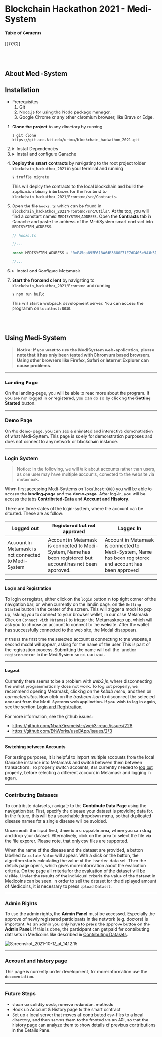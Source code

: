 # Blockchain Hackathon 2021 - Medi-System


#### Table of Contents
[[_TOC_]]


<br></br>

## About Medi-System

## Installation

- Prerequisites
    1. Git
    2. Node.js for using the Node package manager.
    3. Google Chrome or any other chromium browser, like Brave or Edge.

1. **Clone the project** to any directory by running 
    ```
    $ git clone https://git.scc.kit.edu/urtma/blockchain_hackathon_2021.git
    ```

2. <details><summary>Install Dependencies</summary>

    1. In your terminal, navigate to the root direcotry of the project `blockchain_hackathon_2021` and run
        ```
        $ npm i
        ```
        to install the dependencies.

    2. In your terminal, navigate to the directory `blockchain_hackathon_2021/Frontend` and run
        ```
        $ npm i
        ```
        to install all frontend dependencies.
    </details>

3. <details><summary>Install and configure Ganache</summary>

    1. Install ganache from https://www.trufflesuite.com/ganache and create an Ethereum workspace. Using the **QUICKSTART** option will also work. Ganache provides a local ethereum blockchain, where we can deploy our smart-contracts for testing and demonstration purposes.

    2. In your workspace, click on the settings icon in the upper right corner and add the `truffle-config.js` file of the project to the **TRUFFLE PROJECTS** list.
    
    3. Click **SAVE AND RESTART** in the upper right corner to save the changes and restart the ganache instance. 
    </details>

4. **Deploy the smart contracts** by navigating to the root project folder `blockchain_hackathon_2021` in your terminal and running
    ```
    $ truffle migrate
    ```
    This will deploy the contracts to the local blockchain and build the application binary interfaces for the frontend to `blockchain_hackathon_2021/Frontend/src/Contracts`.

5. Open the file `hooks.ts` which can be found in `blockchain_hackathon_2021/Frontend/src/Utils/`. At the top, you will find a constant named `MEDISYSTEM_ADDRESS`. Open the **Contracts** tab in Ganache and paste the address of the MediSystem smart contract into `MEDISYSTEM_ADDRESS`.
    ```typescript
    // hooks.ts

    //...

    const MEDISYSTEM_ADDRESS = "0xF45ca895F618A6dB3680E71E7dD405e9A3b517F0";

    //...
    ```

6. <details><summary>Install and Configure Metamask</summary>

    1. Install the Metamask browser extension from https://metamask.io/ and register/login.

    2. Under Settings, add a new Network. Input http://127.0.0.1:7545 as URL and 1337 as ChainId.
</details>

7. **Start the frontend client** by navigating to `blockchain_hackathon_2021/Frontend` and running
    ```
    $ npm run build
    ```

    This will start a webpack development server. You can access the programm on `localhost:8080`.

<br></br>

## Using Medi-System

>**Notice: If you want to use the MediSystem web-application, please note that it has only been tested with Chromium based browsers. Using other browsers like Firefox, Safari or Internet Explorer can cause problems.**

___ 

### Landing Page
On the landing-page, you will be able to read more about the program. If you are not logged in or registered, you can do so by clicking the **Getting Started** button.

___

### Demo Page
On the demo-page, you can see a animated and interactive demonstration of what Medi-System. This page is solely for demonstration purposes and does not connect to any network or blockchain instance.

___

### Login System

>Notice: In the following, we will talk about accounts rather than users, as one user may have multiple accounts, conected to the website via metamask.

When first accessing Medi-Systems on `localhost:8080` you will be able to access the **landing-page** and the **demo-page**. After log-in, you will be access the tabs **Contributed-Data** and **Account and Hisstory**.

There are three states of the login-system, where the account can be situated. These are as follow:

| Logged out | Registered but not approved | Logged In |
| ---      | ---      | ---      |
| Account in Metamask is not connected to Medi-System | Account in Metamask is connected to Medi-System, Name has been registered but account has not been approved. | Account in Metamask is connected to Medi-System, Name has been registered and account has been approved |

___ 

#### Login and Registration
To login or register, either click on the `login` button in top right corner of the navigation bar, or, when currently on the landin page, on the `Getting Started` button in the center of the screen. This will trigger a modal to pop up, asking you to connect to your browser wallet, in our case Metamask. Click on `Connect with Metamask` to trigger the Metamaskpop up, which will ask you to choose an account to connect to the website. After the wallet has successfully connected to the web site, the Modal disappears.

If this is the first time the selected account is connecting to the website, a second modal will appear, asking for the name of the user. This is part of the registration process. Submitting the name will call the function `registerDoctor` in the MediSystem smart contract. 

___ 

#### Logout
Currently there seems to be a problem with _web3.js_, where disconnecting the wallet programmatically does not work. To log out properly, we recommend opening Metamask, clicking on the _kebab menu_, and then on _connected sites_. Now click on the _trashcan icon_ to disconnect the selected account from the Medi-Systems web application. If you wish to log in again, see the section [Login and Registration](#login-and-registration).

For more information, see the github issues:
- https://github.com/NoahZinsmeister/web3-react/issues/228
- https://github.com/EthWorks/useDApp/issues/273

___ 

#### Switching between Accounts
For testing purposes, it is helpful to import multiple accounts from the local Ganache instance into Metamask and switch between them between transactions. To properly switch accounts, it is currently needed to [log out](#logout) properly, before selecting a different account in Metamask and logging in again.

___

### Contributing Datasets

To contribute datasets, navigate to the **Contribute Data Page** using the navigation bar.
First, specify the disease your dataset is providing data for. In the future, this will be a searchable dropdown menu, so that duplicated disease names for a single disease will be avoided.

Underneath the input field, there is a droppable area, where you can drag and drop your dataset. Alternatively, click on the area to select the file via the file exporer. Please note, that only csv files are supported.

When the name of the disease and the dataset are provided, a button labelled `Calculate Value` will appear. With a click on the button, the algorithm starts calculating the value of the inserted data set. Then the details page opens, which gives more information about the evaluation criteria. On the page all criteria for the evaluation of the dataset will be visible. Under the results of the individual criteria the value of the dataset in Medicoins can be seen. In order to sell the dataset for the displayed amount of Medicoins, it is necessary to press `Upload Dataset`.

___ 

### Admin Rights

To use the admin rights, the **Admin Panel** must be accessed. Especially the approve of newly registered participants in the network (e.g. doctors) is important. As an admin you only have to press the approve button on the **Admin Panel**. If this is done, the participant can get paid for contributing datasets in Medicoins like described in [Contributing Datasets](#contributing-datasets).

![Screenshot_2021-10-17_at_14.12.15](/uploads/7cf170fad80203fd92da7d027c96c81d/Screenshot_2021-10-17_at_14.12.15.png)

___ 

### Account and history page

This page is currently under development, for more information use the `documentation`.

___ 

### Future Steps

- clean up solidity code, remove redundant methods
- Hook up Account & History page to the smart contract
- Set up a local server that moves all contributed csv-files to a local directory, and then serves them to the fronted via an API, so that the history page can analyze them to show details of previous contributions in the Details Pane.
